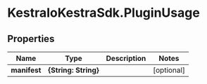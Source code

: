 # KestraIoKestraSdk.PluginUsage

## Properties

Name | Type | Description | Notes
------------ | ------------- | ------------- | -------------
**manifest** | **{String: String}** |  | [optional] 


